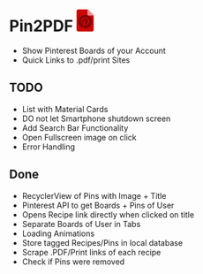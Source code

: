 #  Pin2PDF <img src="/doc/pin2pdf_logo.png" height="40"> 

* Show Pinterest Boards of your Account
* Quick Links to .pdf/print Sites


## TODO
* List with Material Cards
* DO not let Smartphone shutdown screen
* Add Search Bar Functionality
* Open Fullscreen image on click
* Error Handling


## Done
* RecyclerView of Pins with Image + Title
* Pinterest API to get Boards + Pins of User
* Opens Recipe link directly when clicked on title
* Separate Boards of User in Tabs
* Loading Animations
* Store tagged Recipes/Pins in local database
* Scrape .PDF/Print links of each recipe
* Check if Pins were removed

